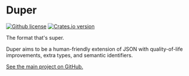 # Duper

[![Github license](https://img.shields.io/github/license/EpicEric/duper)](https://github.com/EpicEric/duper/blob/main/LICENSE)
[![Crates.io version](https://img.shields.io/crates/v/duper?style=flat&logo=rust&logoColor=white&label=duper)](https://crates.io/crates/duper)

The format that's super.

Duper aims to be a human-friendly extension of JSON with quality-of-life improvements, extra types, and semantic identifiers.

[See the main project on GitHub.](https://github.com/EpicEric/duper)
